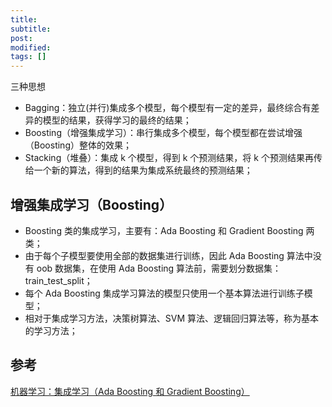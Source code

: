 ```yaml
---
title:
subtitle:
post:
modified:
tags: []
---
```


三种思想

- Bagging：独立(并行)集成多个模型，每个模型有一定的差异，最终综合有差异的模型的结果，获得学习的最终的结果；
- Boosting（增强集成学习）：串行集成多个模型，每个模型都在尝试增强（Boosting）整体的效果；
- Stacking（堆叠）：集成 k 个模型，得到 k 个预测结果，将 k 个预测结果再传给一个新的算法，得到的结果为集成系统最终的预测结果；

## 增强集成学习（Boosting）

- Boosting 类的集成学习，主要有：Ada Boosting 和 Gradient Boosting 两类；
- 由于每个子模型要使用全部的数据集进行训练，因此 Ada Boosting 算法中没有 oob 数据集，在使用 Ada Boosting 算法前，需要划分数据集：train_test_split；
- 每个 Ada Boosting 集成学习算法的模型只使用一个基本算法进行训练子模型；
- 相对于集成学习方法，决策树算法、SVM 算法、逻辑回归算法等，称为基本的学习方法；

## 参考

[机器学习：集成学习（Ada Boosting 和 Gradient Boosting）](https://www.cnblogs.com/volcao/p/9490651.html)
